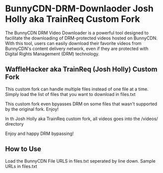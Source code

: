 # BunnyCDN-DRM-Downlaoder Josh Holly aka TrainReq Custom Fork
The BunnyCDN DRM Video Downloader is a powerful tool designed to facilitate the downloading of DRM-protected videos hosted on BunnyCDN. With this tool, users can easily download their favorite videos from BunnyCDN's content delivery network, even if they are protected with Digital Rights Management (DRM) technology.

## WaffleHacker aka TrainReq (Josh Holly) Custom Fork 
This custom fork can handle multiple files instead of one file at a time.
Simply load the list of files that you want to download in files.txt

This custom fork even bpyasses DRM on some files that wasn't supported
by the original fork. Enjoy! 

In th Josh Holly aka TrainReq custom fork, all videos goes into the 
/videos/ directory

Enjoy and happy DRM bypassing!

## How to Use

Load the BunnyCDN File URLS in files.txt seperated by line down.
Sample URLs in files.txt